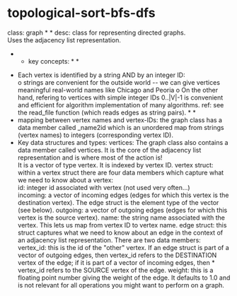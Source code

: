 # topological-sort-bfs-dfs
class:  graph  *  * 
desc:   class for representing directed graphs.  
Uses the adjacency list representation.  
*  * key concepts:  *  *
- Each vertex is identified by a string AND by an integer ID:  
  o strings are convenient for the outside world -- we can give vertices meaningful real-world names like Chicago and Peoria 
  o On the other hand, refering to vertices with simple integer IDs 0..|V|-1 is convenient and efficient for algorithm implementation of many algorithms. 
ref:  see the read_file function (which reads edges as string pairs).  *  *   
- mapping between vertex names and vertex-IDs: the graph class has a data member called _name2id which is an unordered map from strings (vertex names) to integers (corresponding   vertex ID). 
- Key data structures and types: 
  vertices:  The graph class also contains a data member called vertices. It is the core of the adjacency list representation and is where most of the action is!  
  It is a vector of type vertex. It is indexed by vertex ID. 
  vertex struct:  within a vertex struct there are four data members which capture what we need to know about a vertex:  
      id:  integer id associated with vertex (not used very often...)  
      incoming:  a vector of incoming edges (edges for which this vertex is the destination vertex).  The edge struct is the element type of the vector (see below).                     outgoing:  a vector of outgoing edges (edges for which this vertex is the source vertex).
      name:  the string name associated with the vertex.  This lets us map from vertex ID to vertex name. edge struct: this struct captures what we need to know about an edge in    the context of an adjacency list representation.  There are two data members: vertex_id: this is the id of the "other" vertex.  If an edge struct is part of a vector of           outgoing edges, then vertex_id refers to the DESTINATION vertex of the edge; if it is part of a vector of incoming edges, then  *                 vertex_id refers to the           SOURCE vertex of the edge. weight:  this is a floating point number giving the weight of the edge.  It defaults to 1.0 and is not relevant for all operations you might want       to perform on a graph.
